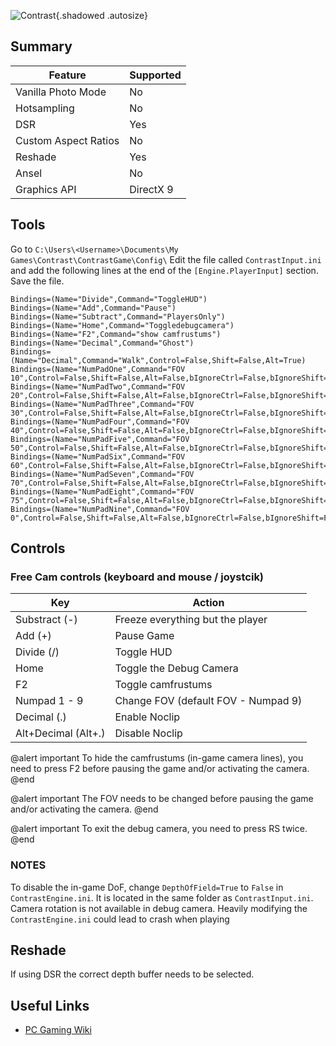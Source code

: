 ![Contrast](Images\contrast.png "Shot by Antic Owl"){.shadowed .autosize}

## Summary

Feature | Supported
--|--
Vanilla Photo Mode | No
Hotsampling | No
DSR | Yes
Custom Aspect Ratios | No
Reshade | Yes
Ansel | No
Graphics API | DirectX 9
 
## Tools

Go to `C:\Users\<Username>\Documents\My Games\Contrast\ContrastGame\Config\`
Edit the file called `ContrastInput.ini` and add the following lines at the end of the `[Engine.PlayerInput]` section.
Save the file.

```
Bindings=(Name="Divide",Command="ToggleHUD")
Bindings=(Name="Add",Command="Pause")
Bindings=(Name="Subtract",Command="PlayersOnly")
Bindings=(Name="Home",Command="Toggledebugcamera")
Bindings=(Name="F2",Command="show camfrustums")
Bindings=(Name="Decimal",Command="Ghost")
Bindings=(Name="Decimal",Command="Walk",Control=False,Shift=False,Alt=True)
Bindings=(Name="NumPadOne",Command="FOV 10",Control=False,Shift=False,Alt=False,bIgnoreCtrl=False,bIgnoreShift=False,bIgnoreAlt=False)
Bindings=(Name="NumPadTwo",Command="FOV 20",Control=False,Shift=False,Alt=False,bIgnoreCtrl=False,bIgnoreShift=False,bIgnoreAlt=False)
Bindings=(Name="NumPadThree",Command="FOV 30",Control=False,Shift=False,Alt=False,bIgnoreCtrl=False,bIgnoreShift=False,bIgnoreAlt=False)
Bindings=(Name="NumPadFour",Command="FOV 40",Control=False,Shift=False,Alt=False,bIgnoreCtrl=False,bIgnoreShift=False,bIgnoreAlt=False)
Bindings=(Name="NumPadFive",Command="FOV 50",Control=False,Shift=False,Alt=False,bIgnoreCtrl=False,bIgnoreShift=False,bIgnoreAlt=False)
Bindings=(Name="NumPadSix",Command="FOV 60",Control=False,Shift=False,Alt=False,bIgnoreCtrl=False,bIgnoreShift=False,bIgnoreAlt=False)
Bindings=(Name="NumPadSeven",Command="FOV 70",Control=False,Shift=False,Alt=False,bIgnoreCtrl=False,bIgnoreShift=False,bIgnoreAlt=False)
Bindings=(Name="NumPadEight",Command="FOV 75",Control=False,Shift=False,Alt=False,bIgnoreCtrl=False,bIgnoreShift=False,bIgnoreAlt=False)
Bindings=(Name="NumPadNine",Command="FOV 0",Control=False,Shift=False,Alt=False,bIgnoreCtrl=False,bIgnoreShift=False,bIgnoreAlt=False)
```


## Controls

### Free Cam controls (keyboard and mouse / joystcik)

Key | Action
--|--
Substract (-) | Freeze everything but the player
Add (+) | Pause Game
Divide (/) | Toggle HUD
Home | Toggle the Debug Camera
F2| Toggle camfrustums
Numpad 1 - 9 | Change FOV (default FOV - Numpad 9)
Decimal (.) | Enable Noclip
Alt+Decimal (Alt+.) | Disable Noclip


@alert important
To hide the camfrustums (in-game camera lines), you need to press F2 before pausing the game and/or activating the camera.
@end

@alert important
The FOV needs to be changed before pausing the game and/or activating the camera.
@end

@alert important
To exit the debug camera, you need to press RS twice.
@end

### NOTES
To disable the in-game DoF, change `DepthOfField=True` to `False` in `ContrastEngine.ini`.
It is located in the same folder as `ContrastInput.ini`.
Camera rotation is not available in debug camera.
Heavily modifying the `ContrastEngine.ini` could lead to crash when playing

## Reshade

If using DSR the correct depth buffer needs to be selected.

## Useful Links

* [PC Gaming Wiki](https://www.pcgamingwiki.com/wiki/Contrast)
